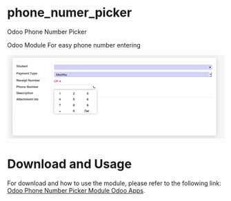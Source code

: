 # phone_numer_picker
Odoo Phone Number Picker

Odoo Module For easy phone number entering

<img src="static\description\screenshot.png" alt="">

# Download and Usage

For download and how to use the module, please refer to the following link: [Odoo Phone Number Picker Module Odoo Apps](https://apps.odoo.com/apps/modules/8.0/odoo_timepicker/).




